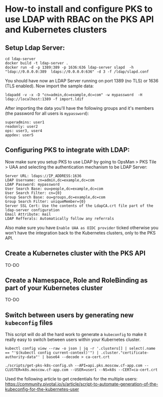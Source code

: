 # How-to install and configure PKS to use LDAP with RBAC on the PKS API and Kubernetes clusters

## Setup Ldap Server:

```
cd ldap-server
docker build -t ldap-server .
docker run -d -p 1389:389 -p 1636:636 ldap-server slapd  -h "ldap://0.0.0.0:389  ldaps://0.0.0.0:636" -d 3 -f /ldap/slapd.conf
```

You should have now an LDAP Server running on port 1389 (no TLS) or 1636 (TLS enabled).
Now import the sample data:

`ldapadd -v -x -D "cn=admin,dc=example,dc=com" -w mypassword  -H ldap://localhost:1389 -f import.ldif`

After importing the data you'll have the following groups and it's members (the password for all users is `mypassword`):

```
superadmins: user1
readonly: user2
ops: user3, user4
appdev: user5
```

## Configuring PKS to integrate with LDAP:

Now make sure you setup PKS to use LDAP by going to OpsMan > PKS Tile > UAA and selecting the authentication mechanism to be LDAP Server:

```
Server URL: ldaps://IP_ADDRESS:1636
LDAP Username: cn=admin,dc=example,dc=com
LDAP Password: mypassword
User Search Base: ou=people,dc=example,dc=com
User Search Filter: cn={0}
Group Search Base: ou=groups,dc=example,dc=com
Group Search Filter: uniqueMember={0}
Server SSL Cert: Use the contents of the LdapCA.crt file part of the ldap-server configuration
Email Attribute: mail
LDAP Refferals: Automatically follow any referrals
```

Also make sure you have `Enable UAA as OIDC provider` ticked otherwise you won't have the integration back to the Kubernetes clusters, only to the PKS API.

## Create a Kubernetes cluster with the PKS API

TO-DO

## Create a Namespace, Role and RoleBinding as part of your Kubernetes cluster

TO-DO

## Switch between users by generating new `kubeconfig` files

This script will do all the hard work to generate a `kubeconfig` to make it really easy to switch between users within your Kubernetes cluster.

`kubectl config view --raw -o json | jq -r '.clusters[] | select(.name == "'$(kubectl config current-context)'") | .cluster."certificate-authority-data"' | base64 --decode > ca-cert.crt`

`./scripts/get-pks-k8s-config.sh --API=api.pks.moscow.cf-app.com --CLUSTER=k8s.moscow.cf-app.com --USER=user1 --NS=k8s --CERT=ca-cert.crt`

Used the following article to get credentials for the multiple users:
https://community.pivotal.io/s/article/script-to-automate-generation-of-the-kubeconfig-for-the-kubernetes-user
